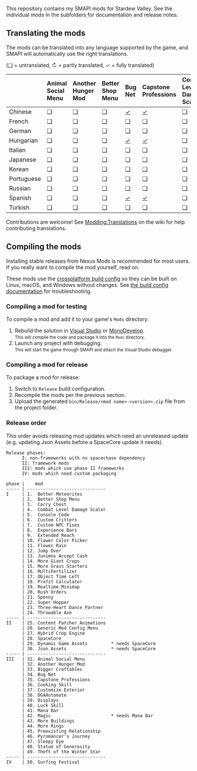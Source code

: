 ﻿This repository contains my SMAPI mods for Stardew Valley. See the individual mods in the
subfolders for documentation and release notes.

## Translating the mods
The mods can be translated into any language supported by the game, and SMAPI will automatically
use the right translations.

(❑ = untranslated, ↻ = partly translated, ✓ = fully translated)

&nbsp;     | Animal Social Menu | Another Hunger Mod | Better Shop Menu | Bug Net                  | Capstone Professions                  | Combat Level Damage Scaler | Cooking Skill                  | Displays                   | Dynamic Game Assets | Experience Bars | Extended Reach | Flower Rain | Generic Mod Config Menu | Hybrid Crop Engine | Jump Over | Junimos Accept Cash | Luck Skill                  | Magic                   | More Rings | Preexisting Relationships                 | Surfing Festival
---------- | :----------------- | :----------------- | :--------------- | :----------------------- | :------------------------------------ | :------------------------- | :----------------------------- | :------------------------- | :------------------ | :-------------- | :------------- | :---------- | :---------------------- | :----------------- | :-------- | :------------------ | :-------------------------- | ----------------------- | :--------- | ----------------------------------------- | ----------------
Chinese    | ❑                  | ❑                  | ❑                | [✓](BugNet/i18n/zh.json) | [✓](CapstoneProfessions/i18n/zh.json) | ❑                          | ❑                              | [✓](Displays/i18n/zh.json) | ❑                   | ❑               | ❑              | ❑           | ❑                       | ❑                  | ❑         | ❑                   | ❑                           | [↻](Magic/i18n/zh.json) | ✓          | [✓](PreexistingRelationship/i18n/zh.json) | ✓
French     | ❑                  | ❑                  | ❑                | ❑                        | ❑                                     | ❑                          | [✓](CookingSkill/i18n/fr.json) | ❑                          | ❑                   | ❑               | ❑              | ❑           | ❑                       | ❑                  | ❑         | ❑                   | [✓](LuckSkill/i18n/fr.json) | ❑                       | ❑          | ❑                                         | ❑
German     | ❑                  | ❑                  | ❑                | ❑                        | ❑                                     | ❑                          | ❑                              | [✓](Displays/i18n/de.json) | ❑                   | ❑               | ❑              | ❑           | ❑                       | ❑                  | ❑         | ❑                   | ❑                           | ❑                       | ❑          | ❑                                         | ❑
Hungarian  | ❑                  | ❑                  | ❑                | [✓](BugNet/i18n/hu.json) | [✓](CapstoneProfessions/i18n/hu.json) | ❑                          | ❑                              | ❑                          | ❑                   | ❑               | ❑              | ❑           | ❑                       | ❑                  | ❑         | ❑                   | ❑                           | ❑                       | ✓          | ❑                                         | ✓
Italian    | ❑                  | ❑                  | ❑                | ❑                        | ❑                                     | ❑                          | ❑                              | ❑                          | ❑                   | ❑               | ❑              | ❑           | ❑                       | ❑                  | ❑         | ❑                   | ❑                           | ❑                       | ❑          | ❑                                         | ❑
Japanese   | ❑                  | ❑                  | ❑                | ❑                        | ❑                                     | ❑                          | ❑                              | ❑                          | ❑                   | ❑               | ❑              | ❑           | ❑                       | ❑                  | ❑         | ❑                   | ❑                           | ❑                       | ❑          | ❑                                         | ❑
Korean     | ❑                  | ❑                  | ❑                | ❑                        | ❑                                     | ❑                          | ❑                              | ❑                          | ❑                   | ❑               | ❑              | ❑           | ❑                       | ❑                  | ❑         | ❑                   | ❑                           | [↻](Magic/i18n/ko.json) | ❑          | ❑                                         | ✓
Portuguese | ❑                  | ❑                  | ❑                | ❑                        | ❑                                     | ❑                          | ❑                              | ❑                          | ❑                   | ❑               | ❑              | ❑           | ❑                       | ❑                  | ❑         | ❑                   | ❑                           | [↻](Magic/i18n/pt.json) | ❑          | ❑                                         | ❑
Russian    | ❑                  | ❑                  | ❑                | ❑                        | ❑                                     | ❑                          | ❑                              | ❑                          | ❑                   | ❑               | ❑              | ❑           | ❑                       | ❑                  | ❑         | ❑                   | ❑                           | ❑                       | ❑          | ❑                                         | ✓
Spanish    | ❑                  | ❑                  | ❑                | [✓](BugNet/i18n/es.json) | [✓](CapstoneProfessions/i18n/es.json) | ❑                          | ❑                              | [✓](Displays/i18n/es.json) | ❑                   | ❑               | ❑              | ❑           | ❑                       | ❑                  | ❑         | ❑                   | ❑                           | [↻](Magic/i18n/es.json) | ✓          | [✓](PreexistingRelationship/i18n/es.json) | ✓
Turkish    | ❑                  | ❑                  | ❑                | ❑                        | ❑                                     | ❑                          | ❑                              | ❑                          | ❑                   | ❑               | ❑              | ❑           | ❑                       | ❑                  | ❑         | ❑                   | ❑                           | ❑                       | ❑          | ❑                                         | ❑

Contributions are welcome! See [Modding:Translations](https://stardewvalleywiki.com/Modding:Translations)
on the wiki for help contributing translations.

## Compiling the mods
Installing stable releases from Nexus Mods is recommended for most users. If you really want to
compile the mod yourself, read on.

These mods use the [crossplatform build config](https://www.nuget.org/packages/Pathoschild.Stardew.ModBuildConfig)
so they can be built on Linux, macOS, and Windows without changes. See [the build config documentation](https://www.nuget.org/packages/Pathoschild.Stardew.ModBuildConfig)
for troubleshooting.

### Compiling a mod for testing
To compile a mod and add it to your game's `Mods` directory:

1. Rebuild the solution in [Visual Studio](https://www.visualstudio.com/vs/community/) or [MonoDevelop](http://www.monodevelop.com/).  
   <small>This will compile the code and package it into the `Mods` directory.</small>
2. Launch any project with debugging.  
   <small>This will start the game through SMAPI and attach the Visual Studio debugger.</small>

### Compiling a mod for release
To package a mod for release:

1. Switch to `Release` build configuration.
2. Recompile the mods per the previous section.
3. Upload the generated `bin/Release/<mod name>-<version>.zip` file from the project folder.

### Release order
This order avoids releasing mod updates which need an unreleased update (e.g. updating Json Assets
before a SpaceCore update it needs).

```
Release phases:
      I: non-frameworks with no spacechase dependency
      II: framework mods
      III: mods which use phase II frameworks
      IV: mods which need custom packaging

phase |    mod
----- | ------------------------------
I     | 1.  Better Meteorites
      | 2.  Better Shop Menu
      | 3.  Carry Chest
      | 4.  Combat Level Damage Scaler
      | 5.  Console Code
      | 6.  Custom Critters
      | 7.  Custom NPC Fixes
      | 8.  Experience Bars
      | 9.  Extended Reach
      | 10. Flower Color Picker
      | 11. Flower Rain
      | 12. Jump Over
      | 13. Junimos Accept Cash
      | 14. More Giant Crops
      | 15. More Grass Starters
      | 16. MultiFertilizer
      | 17. Object Time Left
      | 18. Profit Calculator
      | 19. Realtime Minimap
      | 20. Rush Orders
      | 21. Spenny
      | 22. Super Hopper
      | 23. Three-Heart Dance Partner
      | 24. Throwable Axe
----- | ------------------------------
II    | 25. Content Patcher Animations
      | 26. Generic Mod Config Menu
      | 27. Hybrid Crop Engine
      | 28. SpaceCore
      | 29. Dynamic Game Assets         * needs SpaceCore
      | 30. Json Assets                 * needs SpaceCore
----- | ------------------------------
III   | 31. Animal Social Menu
      | 32. Another Hunger Mod
      | 33. Bigger Craftables
      | 34. Bug Net
      | 35. Capstone Professions
      | 36. Cooking Skill
      | 37. Customize Exterior
      | 38. DGAAutomate
      | 39. Displays
      | 40. Luck Skill
      | 41. Mana Bar
      | 42. Magic                       * needs Mana Bar
      | 43. More Buildings
      | 44. More Rings
      | 45. Preexisting Relationship
      | 46. Pyromancer's Journey
      | 47. Sleepy Eye
      | 48. Statue of Generosity
      | 49. Theft of the Winter Star
----- | ------------------------------
IV    | 50. Surfing Festival
```
